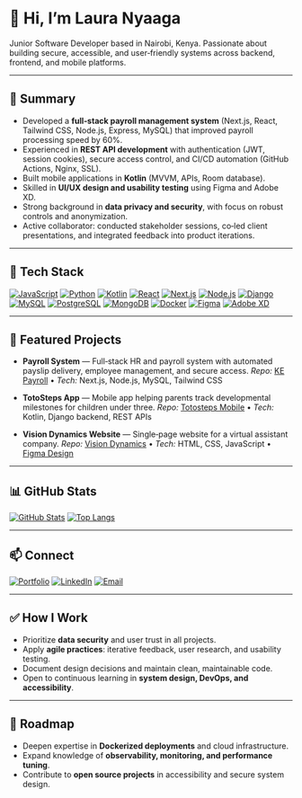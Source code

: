# 👋 Hi, I’m Laura Nyaaga

Junior Software Developer based in Nairobi, Kenya. Passionate about building secure, accessible, and user‑friendly systems across backend, frontend, and mobile platforms.

---

## 🔎 Summary

* Developed a **full‑stack payroll management system** (Next.js, React, Tailwind CSS, Node.js, Express, MySQL) that improved payroll processing speed by 60%.
* Experienced in **REST API development** with authentication (JWT, session cookies), secure access control, and CI/CD automation (GitHub Actions, Nginx, SSL).
* Built mobile applications in **Kotlin** (MVVM, APIs, Room database).
* Skilled in **UI/UX design and usability testing** using Figma and Adobe XD.
* Strong background in **data privacy and security**, with focus on robust controls and anonymization.
* Active collaborator: conducted stakeholder sessions, co‑led client presentations, and integrated feedback into product iterations.

---

## 🧰 Tech Stack

[![JavaScript](https://img.shields.io/badge/JavaScript-F7DF1E?logo=javascript\&logoColor=black)](#)
[![Python](https://img.shields.io/badge/Python-3776AB?logo=python\&logoColor=white)](#)
[![Kotlin](https://img.shields.io/badge/Kotlin-7F52FF?logo=kotlin\&logoColor=white)](#)
[![React](https://img.shields.io/badge/React-20232A?logo=react\&logoColor=61DAFB)](#)
[![Next.js](https://img.shields.io/badge/Next.js-000000?logo=nextdotjs\&logoColor=white)](#)
[![Node.js](https://img.shields.io/badge/Node.js-339933?logo=nodedotjs\&logoColor=white)](#)
[![Django](https://img.shields.io/badge/Django-092E20?logo=django\&logoColor=white)](#)
[![MySQL](https://img.shields.io/badge/MySQL-4479A1?logo=mysql\&logoColor=white)](#)
[![PostgreSQL](https://img.shields.io/badge/PostgreSQL-4169E1?logo=postgresql\&logoColor=white)](#)
[![MongoDB](https://img.shields.io/badge/MongoDB-47A248?logo=mongodb\&logoColor=white)](#)
[![Docker](https://img.shields.io/badge/Docker-2496ED?logo=docker\&logoColor=white)](#)
[![Figma](https://img.shields.io/badge/Figma-F24E1E?logo=figma\&logoColor=white)](#)
[![Adobe XD](https://img.shields.io/badge/Adobe%20XD-FF61F6?logo=adobexd\&logoColor=white)](#)

---

## 🧩 Featured Projects

* **Payroll System** — Full‑stack HR and payroll system with automated payslip delivery, employee management, and secure access.
  *Repo:* [KE Payroll](https://github.com/Laura-Nyaaga/KE-payroll.git) • *Tech:* Next.js, Node.js, MySQL, Tailwind CSS

* **TotoSteps App** — Mobile app helping parents track developmental milestones for children under three.
  *Repo:* [Totosteps Mobile](https://github.com/Laura-Nyaaga/Ciphers-Mobile-Totosteps.git) • *Tech:* Kotlin, Django backend, REST APIs

* **Vision Dynamics Website** — Single‑page website for a virtual assistant company.
  *Repo:* [Vision Dynamics](https://github.com/Laura-Nyaaga/visiondynamics_web.git) • *Tech:* HTML, CSS, JavaScript • [Figma Design](https://www.figma.com/design/qaRAbHHFi5grdsNNOH5pTm/vision-dynamics)

---

## 📊 GitHub Stats

[![GitHub Stats](https://github-readme-stats.vercel.app/api?username=Laura-Nyaaga\&show_icons=true)](https://github.com/anuraghazra/github-readme-stats)
[![Top Langs](https://github-readme-stats.vercel.app/api/top-langs/?username=Laura-Nyaaga\&layout=compact)](https://github.com/anuraghazra/github-readme-stats)

---

## 📫 Connect


[![Portfolio](https://img.shields.io/badge/Portfolio-%F0%9F%8C%90-blue)](https://portfolio-qf7f.vercel.app/)
[![LinkedIn](https://img.shields.io/badge/LinkedIn-0A66C2?logo=linkedin\&logoColor=white)](https://www.linkedin.com/in/laura-nyaaga-434b8b307)
[![Email](https://img.shields.io/badge/Email-nyaagaaluoch%40gmail.com-red)](mailto:nyaagaaluoch@gmail.com)


---

## ✅ How I Work

* Prioritize **data security** and user trust in all projects.
* Apply **agile practices**: iterative feedback, user research, and usability testing.
* Document design decisions and maintain clean, maintainable code.
* Open to continuous learning in **system design, DevOps, and accessibility**.

---

## 🧭 Roadmap

* Deepen expertise in **Dockerized deployments** and cloud infrastructure.
* Expand knowledge of **observability, monitoring, and performance tuning**.
* Contribute to **open source projects** in accessibility and secure system design.
